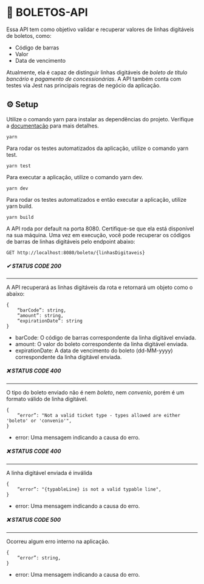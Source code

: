 # 📝 BOLETOS-API

Essa API tem como objetivo validar e recuperar valores de linhas digitáveis de boletos, como:

* Código de barras
* Valor
* Data de vencimento

Atualmente, ela é capaz de distinguir linhas digitáveis de *boleto de título bancário* e *pagamento de concessionárias*. A API também conta com testes via Jest nas principais regras de negócio da aplicação.



## ⚙ Setup

Utilize o comando yarn para instalar as dependências do projeto. Verifique a [documentação](https://classic.yarnpkg.com/en/docs/getting-started) para mais detalhes.

```
yarn
```

Para rodar os testes automatizados da aplicação, utilize o comando yarn test.

```
yarn test
```

Para executar a aplicação, utilize o comando yarn dev.

```
yarn dev
```

Para rodar os testes automatizados e então executar a aplicação, utilize yarn build.

```
yarn build
```

A API roda por default na porta 8080. Certifique-se que ela está disponível na sua máquina. Uma vez em execução, você pode recuperar os códigos de barras de linhas digitáveis pelo endpoint abaixo:

```
GET http://localhost:8080/boleto/{linhasDigitaveis}
```



##### ✔ STATUS CODE 200

------

A API recuperará as linhas digitáveis da rota e retornará um objeto como o abaixo:

```
{ 
	“barCode”: string, 
	“amount”: string, 
	“expirationDate”: string 
}
```

* barCode: O código de barras correspondente da linha digitável enviada.
* amount: O valor do boleto correspondente da linha digitável enviada.
* expirationDate: A data de vencimento do boleto (dd-MM-yyyy) correspondente da linha digitável enviada.



##### ❌ STATUS CODE 400

------

O tipo do boleto enviado não é nem *boleto*, nem *convenio*, porém é um formato válido de linha digitável.

```
{ 
	“error”: "Not a valid ticket type - types allowed are either 'boleto' or 'convenio'",
}
```

* error: Uma mensagem indicando a causa do erro.



##### ❌ STATUS CODE 400

------

A linha digitável enviada é inválida

```
{ 
	“error”: "{typableLine} is not a valid typable line",
}
```

* error: Uma mensagem indicando a causa do erro.



##### ❌ STATUS CODE 500

------

Ocorreu algum erro interno na aplicação.

```
{ 
	“error”: string,
}
```

* error: Uma mensagem indicando a causa do erro.

